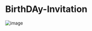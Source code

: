 # BirthDAy-Invitation


![image](https://github.com/user-attachments/assets/0361c1d9-cdb7-426d-a2a5-899ae965e851)


